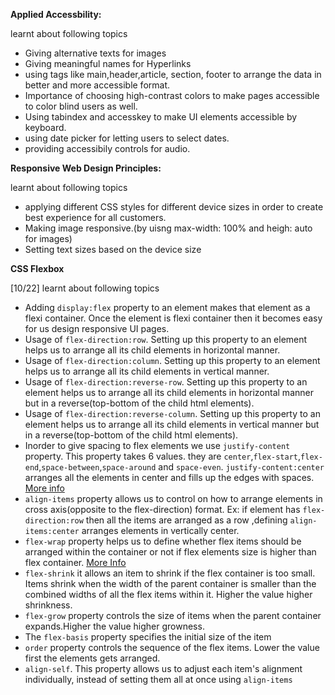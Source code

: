 



**Applied Accessbility:**

learnt about following topics
- Giving alternative texts for images
- Giving meaningful names for Hyperlinks
- using tags like main,header,article, section, footer to arrange the data in better and more accessible format.
- Importance of choosing high-contrast colors to make pages accessible to color blind users as well.
- Using tabindex and accesskey to make UI elements accessible by keyboard.
- using date picker for letting users to select dates.
- providing accessibily controls for audio.






**Responsive Web Design Principles:**

learnt about following topics
- applying different CSS styles for different device sizes in order to create best experience for all customers.
- Making image responsive.(by uisng max-width: 100% and heigh: auto for images)
- Setting text sizes based on the device size

**CSS Flexbox**

[10/22] learnt about following topics
 - Adding `display:flex` property to an element makes that element as a flexi container. Once the element is flexi container then it becomes easy for us design responsive UI pages.
 - Usage of `flex-direction:row`. Setting up this property to an element helps us to arrange all its child elements in horizontal manner. 
 - Usage of `flex-direction:column`. Setting up this property to an element helps us to arrange all its child elements in vertical manner.
 - Usage of `flex-direction:reverse-row`. Setting up this property to an element helps us to arrange all its child elements in horizontal manner but in a reverse(top-bottom of the child html elements). 
 - Usage of `flex-direction:reverse-column`. Setting up this property to an element helps us to arrange all its child elements in vertical manner but in a reverse(top-bottom of the child html elements). 
 - Inorder to give spacing to flex elements we use `justify-content` property. This property takes 6 values. they are `center`,`flex-start`,`flex-end`,`space-between`,`space-around` and `space-even`. `justify-content:center` arranges all the elements in center and fills up the edges with spaces.  [More info](https://www.freecodecamp.org/learn/responsive-web-design/css-flexbox/align-elements-using-the-justify-content-property)
 - `align-items` property allows us to control on how to arrange elements in cross axis(opposite to the flex-direction) format. Ex: if element has `flex-direction:row` then all the items are arranged as a row ,defining `align-items:center` arranges elements in vertically center. 
 - `flex-wrap`  property helps us to define whether flex items should be arranged within the container or not if flex elements size is higher than flex container. [More Info](https://www.freecodecamp.org/learn/responsive-web-design/css-flexbox/use-the-flex-wrap-property-to-wrap-a-row-or-column)
 - `flex-shrink` it allows an item to shrink if the flex container is too small. Items shrink when the width of the parent container is smaller than the combined widths of all the flex items within it. Higher the value higher shrinkness.
 - `flex-grow`  property controls the size of items when the parent container expands.Higher the value higher growness.
 - The `flex-basis` property specifies the initial size of the item
 - `order` property controls the sequence of the flex items. Lower the value first the elements gets arranged.
 - `align-self`. This property allows us to adjust each item's alignment individually, instead of setting them all at once using `align-items`
 
  
